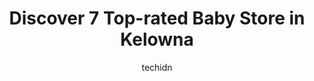 ---
layout: ampstory
image: https://i0.wp.com/www.auto.or.id/wp-content/uploads/2023/06/babiesrus-0-kelowna-1686325515.jpeg?resize=640,853
author: techidn
featured: false
description: Kelowna, British Columbia, Canada is a haven for Baby Store enthusiasts, boasting an impressive array of 7 top-notch establishments. Whether youre a seasoned connoisseur or simply curious t
title: Discover 7 Top-rated Baby Store in Kelowna
cover:
   title: Discover 7 Top-rated Baby Store in Kelowna
   subtitle: AUTO.OR.ID
   background: https://www.auto.or.id/wp-content/uploads/2023/06/babiesrus-0-kelowna-1686325515.jpeg

pages: 
 - layout: thirds
   top: <h1>#1 ToysRUs</h1>
   bottom: "<p>Some good..some average displays in store. Biased of course, but overall a clean store with a good layout and friendly staff. Shelves were stocked high... and so are the </p>"
   background: https://www.auto.or.id/wp-content/uploads/2023/06/babiesrus-1-kelowna-1686325516.jpeg
   backgroundblur: true
 - layout: thirds
   top: <h1>#2 Baby & Me Maternity Baby and Kids, Kelowna</h1>
   bottom: "<p>2061 Harvey Ave, Kelowna, BC V1Y 8M1, Canada</p>"
   background: https://www.auto.or.id/wp-content/uploads/2023/06/babiesrus-2-kelowna-1686325517.jpeg
   cta:
      link: https://www.auto.or.id/discover-7-top-rated-baby-store-in-kelowna/
      text: Discover 7 Top-rated Baby Store in Kelowna
 - layout: thirds
   top: <h1>#3 TJs The Kiddies Store</h1>
   bottom: "<p>360 Spedding Ct, Kelowna, BC V1X 7K9, Canada</p>"
   background: https://images.unsplash.com/photo-1511919884226-fd3cad34687c?ixlib=rb-4.0.3&ixid=MnwxMjA3fDB8MHxwaG90by1wYWdlfHx8fGVufDB8fHx8&auto=format&fit=crop&w=640&h=853&q=80
   cta:
      link: https://www.auto.or.id/discover-7-top-rated-baby-store-in-kelowna/
      text: Discover 7 Top-rated Baby Store in Kelowna
 - layout: thirds
   top: <h1>#4 Carters - OshKosh Bgosh</h1>
   bottom: "<p>1950 Harvey Ave #98, Kelowna, BC V1Y 8J8, Canada</p>"
   background: https://images.unsplash.com/photo-1617814076367-b759c7d7e738?ixlib=rb-4.0.3&ixid=MnwxMjA3fDB8MHxwaG90by1wYWdlfHx8fGVufDB8fHx8&auto=format&fit=crop&w=640&h=853&q=80
   cta:
      link: https://www.auto.or.id/discover-7-top-rated-baby-store-in-kelowna/
      text: Discover 7 Top-rated Baby Store in Kelowna
 - layout: thirds
   top: <h1>#5 Lolo and Spence</h1>
   bottom: "<p>740 Clement Ave #3, Kelowna, BC V1Y 7C9, Canada</p>"
   background: https://images.unsplash.com/photo-1596179570006-e6b11fac059b?ixlib=rb-4.0.3&ixid=MnwxMjA3fDB8MHxwaG90by1wYWdlfHx8fGVufDB8fHx8&auto=format&fit=crop&w=640&h=853&q=80
   cta:
      link: https://www.auto.or.id/discover-7-top-rated-baby-store-in-kelowna/
      text: Discover 7 Top-rated Baby Store in Kelowna
 - layout: thirds
   top: <h1>#6 Oh Baby! Consignment Co. (Girls)</h1>
   bottom: "<p>1427 Ellis St, Kelowna, BC V1Y 2A3, Canada</p>"
   background: https://images.unsplash.com/photo-1629935643068-f5b616b00655?ixlib=rb-4.0.3&ixid=MnwxMjA3fDB8MHxwaG90by1wYWdlfHx8fGVufDB8fHx8&auto=format&fit=crop&w=640&h=853&q=80
   cta:
      link: https://www.auto.or.id/discover-7-top-rated-baby-store-in-kelowna/
      text: Discover 7 Top-rated Baby Store in Kelowna
 - layout: thirds
   top: <h1>#7 Luca Elle Boutique</h1>
   bottom: "<p>1158 Sunview Pl, West Kelowna, BC V1Z 3R1, Canada</p>"
   background: https://images.unsplash.com/photo-1632275232150-428816910c50?ixlib=rb-4.0.3&ixid=MnwxMjA3fDB8MHxwaG90by1wYWdlfHx8fGVufDB8fHx8&auto=format&fit=crop&w=640&h=853&q=80
   cta:
      link: https://www.auto.or.id/discover-7-top-rated-baby-store-in-kelowna/
      text: Discover 7 Top-rated Baby Store in Kelowna
 - layout: thirds
   middle: Continue reading...
   background: https://images.unsplash.com/photo-1622398703904-7ae5d55f8e1a?ixlib=rb-4.0.3&ixid=MnwxMjA3fDB8MHxwaG90by1wYWdlfHx8fGVufDB8fHx8&auto=format&fit=crop&w=640&h=853&q=80
   cta:
      link: https://www.auto.or.id/discover-7-top-rated-baby-store-in-kelowna/
      text: Discover 7 Top-rated Baby Store in Kelowna

---